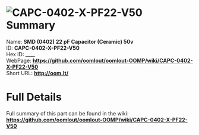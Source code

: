 
![CAPC-0402-X-PF22-V50](https://github.com/oomlout/oomlout-OOMP/blob/master/parts/CAPC-0402-X-PF22-V50/CAPC-0402-X-PF22-V50_420.jpg)   
Summary
=================
  
Name: __SMD (0402) 22 pF Capacitor (Ceramic) 50v__    
ID: __CAPC-0402-X-PF22-V50__   
Hex ID: ____   
WebPage: __https://github.com/oomlout/oomlout-OOMP/wiki/CAPC-0402-X-PF22-V50__   
Short URL: __http://oom.lt/__   

Full Details
==========================
Full summary of this part can be found in the wiki:   
__https://github.com/oomlout/oomlout-OOMP/wiki/CAPC-0402-X-PF22-V50__    

